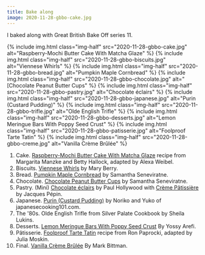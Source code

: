 ```yaml
---
title: Bake along
image: 2020-11-28-gbbo-cake.jpg
---
```


I baked along with Great British Bake Off series 11.

<div class="photos">
{% include img.html class="img-half" src="2020-11-28-gbbo-cake.jpg" alt="Raspberry-Mochi Butter Cake With Matcha Glaze" %}
{% include img.html class="img-half" src="2020-11-28-gbbo-biscuits.jpg" alt="Viennese Whirls" %}
{% include img.html class="img-half" src="2020-11-28-gbbo-bread.jpg" alt="Pumpkin Maple Cornbread" %}
{% include img.html class="img-half" src="2020-11-28-gbbo-chocolate.jpg" alt="[Chocolate Peanut Butter Cups" %}
{% include img.html  class="img-half" src="2020-11-28-gbbo-pastry.jpg" alt="Chocolate éclairs" %}
{% include img.html  class="img-half" src="2020-11-28-gbbo-japanese.jpg" alt="Purin (Custard Pudding)" %}
{% include img.html  class="img-half" src="2020-11-28-gbbo-trifle.jpg" alt="Olde English Trifle" %}
{% include img.html  class="img-half" src="2020-11-28-gbbo-desserts.jpg" alt="Lemon Meringue Bars With Poppy Seed Crust" %}
{% include img.html  class="img-half" src="2020-11-28-gbbo-patisserie.jpg" alt="Foolproof Tarte Tatin" %}
{% include img.html  class="img-half" src="2020-11-28-gbbo-creme.jpg" alt="Vanilla Crème Brûlée" %}
</div>

1. Cake. [Raspberry-Mochi Butter Cake With Matcha Glaze](https://cooking.nytimes.com/recipes/1020337-raspberry-mochi-butter-cake-with-matcha-glaze) recipe from Margarita Manzke and Betty Hallock, adapted by Alexa Weibel.
2. Biscuits. [Viennese Whirls](https://www.pbs.org/food/recipes/mary-berrys-viennese-whirls/) by Mary Berry.
3. Bread. [Pumpkin Maple Cornbread](https://cooking.nytimes.com/recipes/1020591-pumpkin-maple-cornbread) by Samantha Seneviratne.
4. Chocolate. [Chocolate Peanut Butter Cups](https://cooking.nytimes.com/recipes/1018460-chocolate-peanut-butter-cups) by Samantha Seneviratne.
5. Pastry. (Mini) [Chocolate éclairs](https://www.bbc.co.uk/food/recipes/pauls_chocolate_clairs_59944) by Paul Hollywood with [Crème Pâtissière](https://www.foodandwine.com/recipes/creme-patissiere) by Jacques Pépin.
6. Japanese. [Purin (Custard Pudding)](https://www.japanesecooking101.com/purin-custard-pudding-recipe/) by Noriko and Yuko of japanesecooking101.com.
7. The '80s. Olde English Trifle from Silver Palate Cookbook by Sheila Lukins.
8. Desserts. [Lemon Meringue Bars With Poppy Seed Crust](https://cooking.nytimes.com/recipes/1019277-lemon-meringue-bars-with-poppy-seed-crust) By Yossy Arefi.
9. Pâtisserie. [Foolproof Tarte Tatin](https://cooking.nytimes.com/recipes/1016883-foolproof-tarte-tatin) recipe from Ron Paprocki, adapted by Julia Moskin.
10. Final. [Vanilla Crème Brûlée](https://cooking.nytimes.com/recipes/9039-vanilla-creme-brulee) By Mark Bittman.
